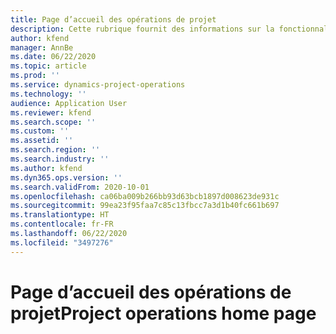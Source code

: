 ```yaml
---
title: Page d’accueil des opérations de projet
description: Cette rubrique fournit des informations sur la fonctionnalité Gestion de projets dans Dynamics 365 Project Operations.
author: kfend
manager: AnnBe
ms.date: 06/22/2020
ms.topic: article
ms.prod: ''
ms.service: dynamics-project-operations
ms.technology: ''
audience: Application User
ms.reviewer: kfend
ms.search.scope: ''
ms.custom: ''
ms.assetid: ''
ms.search.region: ''
ms.search.industry: ''
ms.author: kfend
ms.dyn365.ops.version: ''
ms.search.validFrom: 2020-10-01
ms.openlocfilehash: ca06ba009b266bb93d63bcb1897d008623de931c
ms.sourcegitcommit: 99ea23f95faa7c85c13fbcc7a3d1b40fc661b697
ms.translationtype: HT
ms.contentlocale: fr-FR
ms.lasthandoff: 06/22/2020
ms.locfileid: "3497276"
---
```

# <a name="project-operations-home-page"></a><span data-ttu-id="8d6b2-103">Page d’accueil des opérations de projet</span><span class="sxs-lookup"><span data-stu-id="8d6b2-103">Project operations home page</span></span>
